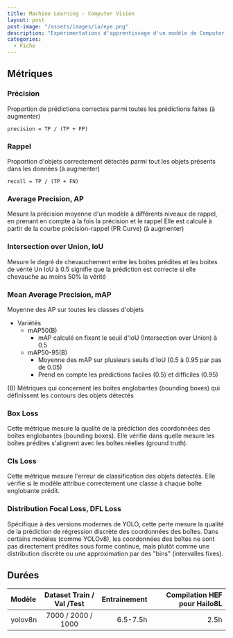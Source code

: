```yaml
---
title: Machine Learning - Computer Vision
layout: post  
post-image: "/assets/images/ia/eye.png"  
description: "Expérimentations d'apprentissage d'un modèle de Computer Vision"  
categories:
  - Fiche
---
```




## Métriques

### Précision
Proportion de prédictions correctes parmi toutes les prédictions faites
(à augmenter)

`precision = TP / (TP + FP)`

### Rappel 
Proportion d'objets correctement détectés parmi tout les objets présents dans les données
(à augmenter)

`recall = TP / (TP + FN)`

### Average Precision, AP
Mesure la précision moyenne d'un modèle à différents niveaux de rappel, en prenant en compte à la fois la précision et le rappel
Elle est calculé à partir de la courbe précision-rappel (PR Curve)
(à augmenter)

### Intersection over Union, IoU
Mesure le degré de chevauchement entre les boites prédites et les boites de vérité
Un IoU à 0.5 signifie que la prédiction est correcte si elle chevauche au moins 50% la vérité

### Mean Average Precision, mAP
Moyenne des AP sur toutes les classes d'objets

- Variétés
  - mAP50(B)
    - mAP calculé en fixant le seuil d'IoU (Intersection over Union) à 0.5
  - mAP50-95(B)
    - Moyenne des mAP sur plusieurs seuils d'IoU (0.5 à 0.95 par pas de 0.05)
    - Prend en compte les prédictions faciles (0.5) et difficiles (0.95)

(B) Métriques qui concernent les boites englobantes (bounding boxes) qui définissent les contours des objets détectés

### Box Loss
Cette métrique mesure la qualité de la prédiction des coordonnées des boîtes englobantes (bounding boxes).
Elle vérifie dans quelle mesure les boîtes prédites s'alignent avec les boîtes réelles (ground truth).

### Cls Loss
Cette métrique mesure l'erreur de classification des objets détectés.
Elle vérifie si le modèle attribue correctement une classe à chaque boîte englobante prédit.

### Distribution Focal Loss, DFL Loss 
Spécifique à des versions modernes de YOLO, cette perte mesure la qualité de la prédiction de régression discrète des coordonnées des boîtes.
Dans certains modèles (comme YOLOv8), les coordonnées des boîtes ne sont pas directement prédites sous forme continue, mais plutôt comme une distribution discrète ou une approximation par des "bins" (intervalles fixes).

## Durées

| Modèle    | Dataset  Train / Val /Test | Entrainement | Compilation HEF pour Hailo8L |
|:----------|:--------------------------:|-------------:|-----------------------------:|
| yolov8n   |     7000 / 2000 / 1000     |     6.5-7.5h |                         2.5h |
